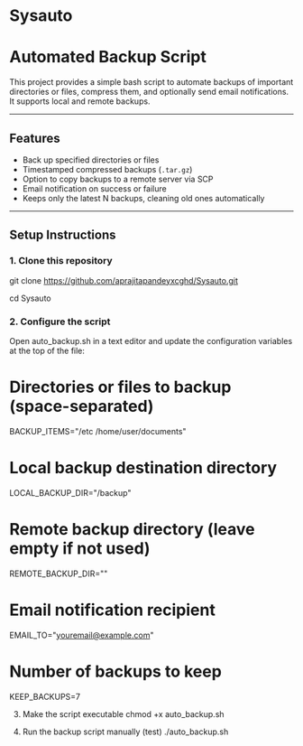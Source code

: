 # Sysauto
# Automated Backup Script

This project provides a simple bash script to automate backups of important directories or files, compress them, and optionally send email notifications. It supports local and remote backups.

---

## Features

- Back up specified directories or files
- Timestamped compressed backups (`.tar.gz`)
- Option to copy backups to a remote server via SCP
- Email notification on success or failure
- Keeps only the latest N backups, cleaning old ones automatically

---

## Setup Instructions

### 1. Clone this repository

git clone https://github.com/aprajitapandeyxcghd/Sysauto.git


cd Sysauto

### 2. Configure the script
Open auto_backup.sh in a text editor and update the configuration variables at the top of the file:
# Directories or files to backup (space-separated)
BACKUP_ITEMS="/etc /home/user/documents"

# Local backup destination directory
LOCAL_BACKUP_DIR="/backup"

# Remote backup directory (leave empty if not used)
REMOTE_BACKUP_DIR=""

# Email notification recipient
EMAIL_TO="youremail@example.com"

# Number of backups to keep
KEEP_BACKUPS=7

3. Make the script executable
chmod +x auto_backup.sh

4. Run the backup script manually (test)
./auto_backup.sh

